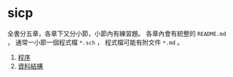 # sicp
全書分五章，各章下又分小節，小節內有練習題。
各章內會有統整的 `README.md` ，
通常一小節一個程式檔 `*.sch` ，
程式檔可能有附文件 `*.md` 。

 1. [程序](1)
 2. [資料結構](2)

